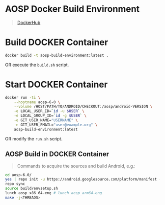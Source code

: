 # AOSP Docker Build Environment

> [DockerHub](https://hub.docker.com/r/sweisgerber/aosp-build-environment/)

# Build DOCKER Container


```bash
docker build -t aosp-build-environment:latest .
```

OR execute the `build.sh` script.


# Start DOCKER Container


```bash
docker run -ti \
    --hostname aosp-6-0 \
    --volume /HOST/PATH/TO/ANDROID/CHECKOUT:/aosp/android-VERSION \
    -e LOCAL_USER_ID=`id -u $USER` \
    -e LOCAL_GROUP_ID=`id -g $USER` \
    -e GIT_USER_NAME="USERNAME" \
    -e GIT_USER_EMAIL="user@example.org" \
    aosp-build-environment:latest
```

OR modify the `run.sh` script.

## AOSP Build in DOCKER Container


> Commands to acquire the sources and build Android, e.g.:


```bash
cd aosp-6.0/
yes | repo init -u https://android.googlesource.com/platform/manifest -b android-6.0.1_r62
repo sync
source build/envsetup.sh
lunch aosp_x86_64-eng # lunch aosp_arm64-eng
make -j<THREADS>
```

